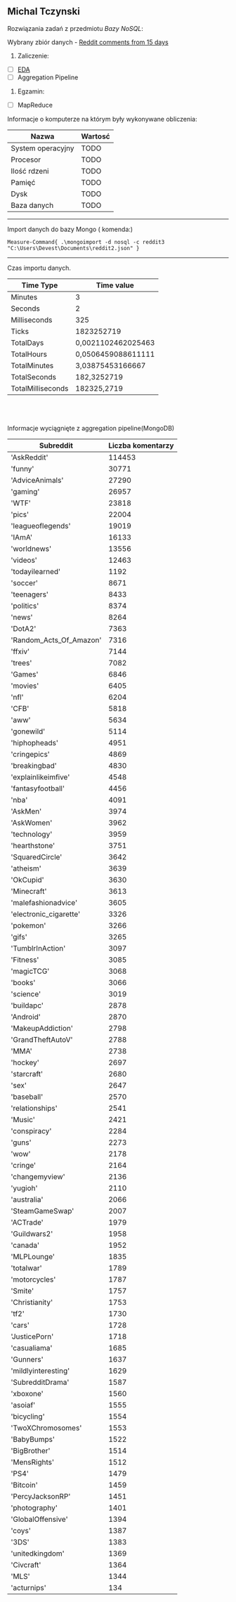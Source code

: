 ## Michal Tczynski

Rozwiązania zadań z przedmiotu *Bazy NoSQL*:

Wybrany zbiór danych - [Reddit comments from 15 days](https://www.reddit.com/r/datasets/comments/1mbsa2/155m_reddit_comments_over_15_days/)

1. Zaliczenie:
 - [ ] [EDA](https://mtyczynski.github.io/nosql/)
 - [ ] Aggregation Pipeline
1. Egzamin:
 - [ ] MapReduce

Informacje o komputerze na którym były wykonywane obliczenia:

| Nazwa                 | Wartosć    |
|-----------------------|------------|
| System operacyjny     | TODO |
| Procesor              | TODO |
| Ilość rdzeni          | TODO |
| Pamięć                | TODO |
| Dysk                  | TODO |
| Baza danych           | TODO |
___________________
Import danych do bazy Mongo ( komenda:)

 ```Measure-Command{ .\mongoimport -d nosql -c reddit3 "C:\Users\Devest\Documents\reddit2.json" }```
_______________

Czas importu danych.


|Time Type                          |  Time value                 |
|---------------------------------|----------------------|
| Minutes                         |  3                  |
| Seconds                         |  2                  |
| Milliseconds                    |  325                |
| Ticks                           |  1823252719         |
| TotalDays                       |  0,0021102462025463 |
| TotalHours                      |  0,0506459088611111 |
| TotalMinutes                    |  3,03875453166667   |
| TotalSeconds                    | 182,3252719        |
| TotalMilliseconds   |                    182325,2719  |

<BR/>
<BR/>
<BR/>
Informacje wyciągnięte z aggregation pipeline(MongoDB)

| Subreddit            |  Liczba komentarzy |
|--------------------------|----------|
| 'AskReddit'             |  114453 |
| 'funny'                 |  30771  |
| 'AdviceAnimals'         |  27290  |
| 'gaming'                |  26957  |
| 'WTF'                   |  23818  |
| 'pics'                  |  22004  |
| 'leagueoflegends'       |  19019  |
| 'IAmA'                  |  16133  |
| 'worldnews'             |  13556  |
| 'videos'                |  12463  |
| 'todayilearned'         |  1192  |
| 'soccer'                |  8671   |
| 'teenagers'             |  8433   |
| 'politics'              |  8374   |
| 'news'                  |  8264   |
| 'DotA2'                 |  7363   |
| 'Random_Acts_Of_Amazon' |  7316   |
| 'ffxiv'                 |  7144   |
| 'trees'                 |  7082   |
| 'Games'                 |  6846   |
| 'movies'                |  6405   |
| 'nfl'                   |  6204   |
| 'CFB'                   |  5818   |
| 'aww'                   |  5634   |
| 'gonewild'              |  5114   |
| 'hiphopheads'           |  4951   |
| 'cringepics'            |  4869   |
| 'breakingbad'           |  4830   |
| 'explainlikeimfive'     |  4548   |
| 'fantasyfootball'       |  4456   |
| 'nba'                   |  4091   |
| 'AskMen'                |  3974   |
| 'AskWomen'              |  3962   |
| 'technology'            |  3959   |
| 'hearthstone'           |  3751   |
| 'SquaredCircle'         |  3642   |
| 'atheism'               |  3639   |
| 'OkCupid'               |  3630   |
| 'Minecraft'             |  3613   |
| 'malefashionadvice'     |  3605   |
| 'electronic_cigarette'  |  3326   |
| 'pokemon'               |  3266   |
| 'gifs'                  |  3265   |
| 'TumblrInAction'        |  3097   |
| 'Fitness'               |  3085   |
| 'magicTCG'              |  3068   |
| 'books'                 |  3066   |
| 'science'               |  3019   |
| 'buildapc'              |  2878   |
| 'Android'               |  2870   |
| 'MakeupAddiction'       |  2798   |
| 'GrandTheftAutoV'       |  2788   |
| 'MMA'                   |  2738   |
| 'hockey'                |  2697   |
| 'starcraft'             |  2680   |
| 'sex'                   |  2647   |
| 'baseball'              |  2570   |
| 'relationships'         |  2541   |
| 'Music'                 |  2421   |
| 'conspiracy'            |  2284   |
| 'guns'                  |  2273   |
| 'wow'                   |  2178   |
| 'cringe'                |  2164   |
| 'changemyview'          |  2136   |
| 'yugioh'                |  2110   |
| 'australia'             |  2066   |
| 'SteamGameSwap'         |  2007   |
| 'ACTrade'               |  1979   |
| 'Guildwars2'            |  1958   |
| 'canada'                |  1952   |
| 'MLPLounge'             |  1835   |
| 'totalwar'              |  1789   |
| 'motorcycles'           |  1787   |
| 'Smite'                 |  1757   |
| 'Christianity'          |  1753   |
| 'tf2'                   |  1730   |
| 'cars'                  |  1728   |
| 'JusticePorn'           |  1718   |
| 'casualiama'            |  1685   |
| 'Gunners'               |  1637   |
| 'mildlyinteresting'     |  1629   |
| 'SubredditDrama'        |  1587   |
| 'xboxone'               |  1560   |
| 'asoiaf'                |  1555   |
| 'bicycling'             |  1554   |
| 'TwoXChromosomes'       |  1553   |
| 'BabyBumps'             |  1522   |
| 'BigBrother'            |  1514   |
| 'MensRights'            |  1512   |
| 'PS4'                   |  1479   |
| 'Bitcoin'               |  1459   |
| 'PercyJacksonRP'        |  1451   |
| 'photography'           |  1401   |
| 'GlobalOffensive'       |  1394   |
| 'coys'                  |  1387   |
| '3DS'                   |  1383   |
| 'unitedkingdom'         |  1369   |
| 'Civcraft'              |  1364   |
| 'MLS'                   |  1344   |
| 'acturnips'             |  134   |
